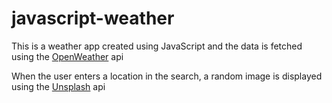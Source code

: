 # javascript-weather

This is a weather app created using JavaScript and the data is fetched using the [OpenWeather](https://openweathermap.org) api

When the user enters a location in the search, a random image is displayed using the [Unsplash](https://unsplash.com) api
